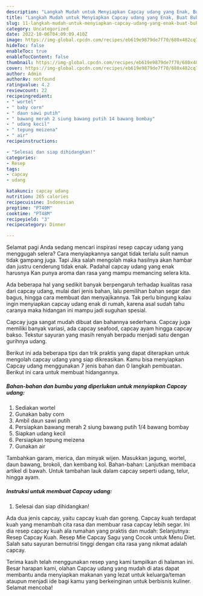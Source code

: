 ```yaml
---
description: "Langkah Mudah untuk Menyiapkan Capcay udang yang Enak, Buat Buka Puasa}"
title: "Langkah Mudah untuk Menyiapkan Capcay udang yang Enak, Buat Buka Puasa}"
slug: 11-langkah-mudah-untuk-menyiapkan-capcay-udang-yang-enak-buat-buka-puasa
category: Uncategorized
date: 2022-10-06T04:09:09.410Z
image: https://img-global.cpcdn.com/recipes/eb619e9879de7f70/680x482cq70/capcay-udang-foto-resep-utama.jpg
hideToc: false
enableToc: true
enableTocContent: false
thumbnail: https://img-global.cpcdn.com/recipes/eb619e9879de7f70/680x482cq70/capcay-udang-foto-resep-utama.jpg
cover: https://img-global.cpcdn.com/recipes/eb619e9879de7f70/680x482cq70/capcay-udang-foto-resep-utama.jpg
author: Admin
authorAv: notfound
ratingvalue: 4.2
reviewcount: 22
recipeingredient:
- " wortel"
- " baby corn"
- " daun sawi putih"
- " bawang merah 2 siung bawang putih 14 bawang bombay"
- " udang kecil"
- " tepung meizena"
- " air"
recipeinstructions:

- "Selesai dan siap dihidangkan!"
categories:
- Resep
tags:
- capcay
- udang

katakunci: capcay udang 
nutrition: 265 calories
recipecuisine: Indonesian
preptime: "PT40M"
cooktime: "PT48M"
recipeyield: "3"
recipecategory: Dinner

---
```



Selamat pagi Anda sedang mencari inspirasi resep capcay udang yang menggugah selera? Cara menyiapkannya sangat tidak terlalu sulit namun tidak gampang juga. Tapi Jika salah mengolah maka hasilnya akan hambar dan justru cenderung tidak enak. Padahal capcay udang yang enak harusnya Kan punya aroma dan rasa yang mampu memancing selera kita.


Ada beberapa hal yang sedikit banyak berpengaruh terhadap kualitas rasa dari capcay udang, mulai dari jenis bahan, lalu pemilihan bahan segar dan bagus, hingga cara membuat dan menyajikannya. Tak perlu bingung kalau ingin menyiapkan capcay udang enak di rumah, karena asal sudah tahu caranya maka hidangan ini mampu jadi suguhan spesial.

Capcay juga sangat mudah dibuat dan bahannya sederhana. Capcay juga memiliki banyak variasi, ada capcay seafood, capcay ayam hingga capcay bakso. Tekstur sayuran yang masih renyah berpadu menjadi satu dengan gurihnya udang.


Berikut ini ada beberapa tips dan trik praktis yang dapat diterapkan untuk mengolah capcay udang yang siap dikreasikan. Kamu bisa menyiapkan Capcay udang menggunakan 7 jenis bahan dan 0 langkah pembuatan. Berikut ini cara untuk membuat hidangannya.

<!--inarticleads1-->

##### Bahan-bahan dan bumbu yang diperlukan untuk menyiapkan Capcay udang:

1. Sediakan  wortel
1. Gunakan  baby corn
1. Ambil  daun sawi putih
1. Persiapkan  bawang merah 2 siung bawang putih 1/4 bawang bombay
1. Siapkan  udang kecil
1. Persiapkan  tepung meizena
1. Gunakan  air


Tambahkan garam, merica, dan minyak wijen. Masukkan jagung, wortel, daun bawang, brokoli, dan kembang kol. Bahan-bahan: Lanjutkan membaca artikel di bawah. Untuk tambahan lauk dalam capcay seperti udang, telur, hingga ayam. 

<!--inarticleads2-->

##### Instruksi untuk membuat Capcay udang:


1. Selesai dan siap dihidangkan!

Ada dua jenis capcay, yaitu capcay kuah dan goreng. Capcay kuah terdapat kuah yang menambah cita rasa dan membuar rasa capcay lebih segar. Ini dia resep capcay kuah ala rumahan yang praktis dan mudah: Selanjutnya: Resep Capcay Kuah. Resep Mie Capcay Sagu yang Cocok untuk Menu Diet. Salah satu sayuran bernutrisi tinggi dengan cita rasa yang nikmat adalah capcay. 

Terima kasih telah menggunakan resep yang kami tampilkan di halaman ini. Besar harapan kami, olahan Capcay udang yang mudah di atas dapat membantu anda menyiapkan makanan yang lezat untuk keluarga/teman ataupun menjadi ide bagi kamu yang berkeinginan untuk berbisnis kuliner. Selamat mencoba!
